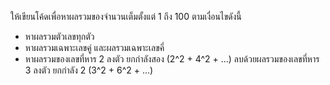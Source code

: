 ให้เขียนโค้ดเพื่อหาผลรวมของจำนวนเต็มตั้งแต่ 1 ถึง 100 ตามเงื่อนไขดังนี้
- หาผลรวมตัวเลขทุกตัว
- หาผลรวมเฉพาะเลขคู่ และผลรวมเฉพาะเลขคี่
- หาผลรวมของเลขที่หาร 2 ลงตัว ยกกำลังสอง (2^2 + 4^2 + ...) ลบด้วยผลรวมของเลขที่หาร 3 ลงตัว ยกกำลัง 2 (3^2 + 6^2 + ...)

